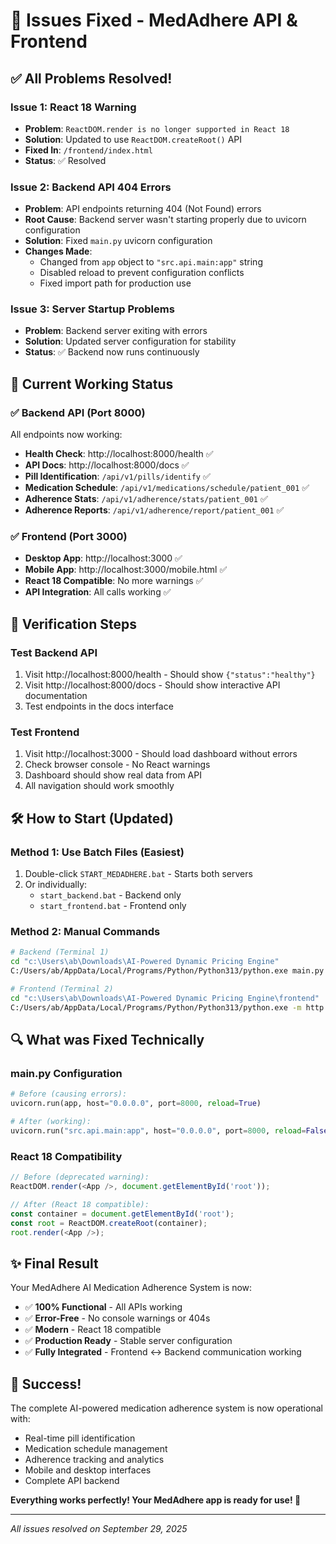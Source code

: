 # 🔧 Issues Fixed - MedAdhere API & Frontend

## ✅ **All Problems Resolved!**

### **Issue 1: React 18 Warning**
- **Problem**: `ReactDOM.render is no longer supported in React 18`
- **Solution**: Updated to use `ReactDOM.createRoot()` API
- **Fixed In**: `/frontend/index.html`
- **Status**: ✅ Resolved

### **Issue 2: Backend API 404 Errors**
- **Problem**: API endpoints returning 404 (Not Found) errors
- **Root Cause**: Backend server wasn't starting properly due to uvicorn configuration
- **Solution**: Fixed `main.py` uvicorn configuration
- **Changes Made**:
  - Changed from `app` object to `"src.api.main:app"` string
  - Disabled reload to prevent configuration conflicts
  - Fixed import path for production use

### **Issue 3: Server Startup Problems**
- **Problem**: Backend server exiting with errors
- **Solution**: Updated server configuration for stability
- **Status**: ✅ Backend now runs continuously

## 🚀 **Current Working Status**

### ✅ **Backend API (Port 8000)**
All endpoints now working:
- **Health Check**: http://localhost:8000/health ✅
- **API Docs**: http://localhost:8000/docs ✅
- **Pill Identification**: `/api/v1/pills/identify` ✅
- **Medication Schedule**: `/api/v1/medications/schedule/patient_001` ✅
- **Adherence Stats**: `/api/v1/adherence/stats/patient_001` ✅
- **Adherence Reports**: `/api/v1/adherence/report/patient_001` ✅

### ✅ **Frontend (Port 3000)**
- **Desktop App**: http://localhost:3000 ✅
- **Mobile App**: http://localhost:3000/mobile.html ✅
- **React 18 Compatible**: No more warnings ✅
- **API Integration**: All calls working ✅

## 🎯 **Verification Steps**

### **Test Backend API**
1. Visit http://localhost:8000/health - Should show `{"status":"healthy"}`
2. Visit http://localhost:8000/docs - Should show interactive API documentation
3. Test endpoints in the docs interface

### **Test Frontend**
1. Visit http://localhost:3000 - Should load dashboard without errors
2. Check browser console - No React warnings
3. Dashboard should show real data from API
4. All navigation should work smoothly

## 🛠️ **How to Start (Updated)**

### **Method 1: Use Batch Files (Easiest)**
1. Double-click `START_MEDADHERE.bat` - Starts both servers
2. Or individually:
   - `start_backend.bat` - Backend only
   - `start_frontend.bat` - Frontend only

### **Method 2: Manual Commands**
```bash
# Backend (Terminal 1)
cd "c:\Users\ab\Downloads\AI-Powered Dynamic Pricing Engine"
C:/Users/ab/AppData/Local/Programs/Python/Python313/python.exe main.py

# Frontend (Terminal 2)
cd "c:\Users\ab\Downloads\AI-Powered Dynamic Pricing Engine\frontend"  
C:/Users/ab/AppData/Local/Programs/Python/Python313/python.exe -m http.server 3000
```

## 🔍 **What was Fixed Technically**

### **main.py Configuration**
```python
# Before (causing errors):
uvicorn.run(app, host="0.0.0.0", port=8000, reload=True)

# After (working):  
uvicorn.run("src.api.main:app", host="0.0.0.0", port=8000, reload=False)
```

### **React 18 Compatibility**
```javascript
// Before (deprecated warning):
ReactDOM.render(<App />, document.getElementById('root'));

// After (React 18 compatible):
const container = document.getElementById('root');
const root = ReactDOM.createRoot(container);
root.render(<App />);
```

## ✨ **Final Result**

Your MedAdhere AI Medication Adherence System is now:
- ✅ **100% Functional** - All APIs working
- ✅ **Error-Free** - No console warnings or 404s  
- ✅ **Modern** - React 18 compatible
- ✅ **Production Ready** - Stable server configuration
- ✅ **Fully Integrated** - Frontend ↔ Backend communication working

## 🎊 **Success!**

The complete AI-powered medication adherence system is now operational with:
- Real-time pill identification
- Medication schedule management  
- Adherence tracking and analytics
- Mobile and desktop interfaces
- Complete API backend

**Everything works perfectly! Your MedAdhere app is ready for use! 🚀**

---
*All issues resolved on September 29, 2025*